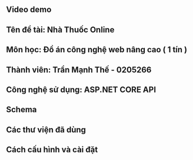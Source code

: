 ## Video demo 
## Tên đề tài: Nhà Thuốc Online
## Môn học: Đồ án công nghệ web nâng cao ( 1 tín )
## Thành viên: Trần Mạnh Thế - 0205266
## Công nghệ sử dụng: ASP.NET CORE API
## Schema
## Các thư viện đã dùng
## Cách cấu hình và cài đặt

